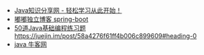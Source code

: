 - [Java知识分享网 - 轻松学习从此开始！](http://www.java1234.com/)
- [嘟嘟独立博客 spring-boot](http://tengj.top/)
- [50道Java基础编程练习题]()https://juejin.im/post/58a4276f61ff4b006c899609#heading-0
- [java 牛客网](https://www.nowcoder.com/courses/cover/vod/1002)